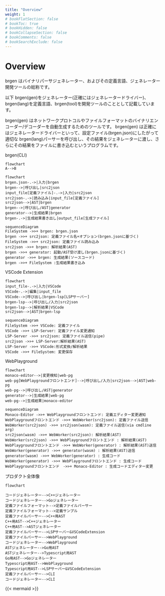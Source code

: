 ```yaml
---
title: "Overview"
weight: 1
# bookFlatSection: false
# bookToc: true
# bookHidden: false
# bookCollapseSection: false
# bookComments: false
# bookSearchExclude: false
---
```


# Overview

brgen はバイナリパーサジェネレーター、およびその定義言語、ジェネレーター開発ツールの総称です。

以下 brgen(gen)をジェネレーター(正確にはジェネレータードライバー)、brgen(lang)を定義言語、brgen(tool)を開発ツールのこととして記載しています。

brgen(gen) はネットワークプロトコルやファイルフォーマットのバイナリエンコーダー/デコーダーを自動生成するためのツールです。
brgen(gen) は正確にはジェネレータードライバーといって、設定ファイル(brgen.json)にしたがって適切な brgen(lang)パーサーを呼び出し、その結果をジェネレーターに渡し、さらにその結果をファイルに書き込むというプログラムです。

brgen(CLI)

```mermaid
flowchart
A-->B
```

```mermaid
flowchart
brgen.json-.->|入力|brgen
brgen-->|呼び出し|src2json
input_file[定義ファイル]-.->|入力|src2json
src2json-.->|読み込み|input_file[定義ファイル]
src2json-->|AST|brgen
brgen-->|呼び出し/AST|generator
generator-->|生成結果|brgen
brgen-.->|生成結果書き出し|output_file[生成ファイル]

```

```mermaid
sequenceDiagram
FileSystem ->>+ brgen: brgen.json
brgen ->>+ src2json: 定義ファイル名+オプション(brgen.jsonに基づく)
FileSystem ->>+ src2json: 定義ファイル読み込み
src2json ->>+ brgen: 解析結果(AST)
brgen ->>+ generator: 起動/AST受け渡し(brgen.jsonに基づく)
generator ->>+ brgen: 生成結果(ソースコード)
brgen ->>+ FileSystem :生成結果書き込み

```

VSCode Extension

```mermaid
flowchart
input_file-.->|入力|VSCode
VSCode-.->|編集|input_file
VSCode-->|呼び出し|brgen-lsp[LSPサーバー]
brgen-lsp-->|呼び出し/入力|src2json
brgen-lsp-->|解析結果|VSCode
src2json-->|AST|brgen-lsp
```

```mermaid
sequenceDiagram
FileSystem ->>+ VSCode: 定義ファイル
VSCode ->>+ LSP-Server: 定義ファイル変更通知
LSP-Server ->>+ src2json: 定義ファイル送信(pipe)
src2json ->>+ LSP-Server:解析結果(AST)
LSP-Server ->>+ VSCode:形式変換/解析結果
VSCode ->>+ FileSystem: 変更保存
```

WebPlayground

```mermaid
flowchart
monaco-editor-->|変更検知|web-pg
web-pg[WebPlaygroundフロントエンド]-->|呼び出し/入力|src2json-->|AST|web-pg
web-pg-->|呼び出し/AST|generator
generator-->|生成結果|web-pg
web-pg-->|生成結果|monaco-editor
```

```mermaid
sequenceDiagram
Monaco-Editor ->>+ WebPlaygroundフロントエンド: 定義エディター変更通知
WebPlaygroundフロントエンド ->>+ WebWorker(src2json): 定義ファイル送信
WebWorker(src2json) ->>+ src2json(wasm): 定義ファイル送信(via cmdline arg)
src2json(wasm) ->>+ WebWorker(src2json): 解析結果(AST)
WebWorker(src2json) ->>+ WebPlaygroundフロントエンド : 解析結果(AST)
WebPlaygroundフロントエンド ->>+ WebWorker(generator) : 解析結果(AST)送信
WebWorker(generator) ->>+ generator(wasm) : 解析結果(AST)送信
generator(wasm) ->>+ WebWorker(generator) : 生成コード
WebWorker(generator) ->>+ WebPlaygroundフロントエンド : 生成コード
WebPlaygroundフロントエンド　->>+ Monaco-Editor : 生成コードエディター変更
```

プロダクト全体像

```mermaid
flowchart

コードジェネレーター-->C++ジェネレーター
コードジェネレーター-->Goジェネレーター
定義ファイルフォーマット-->定義ファイルパーサー
定義ファイルフォーマット-->定義サンプル
定義ファイルパーサー-->C++用AST
C++用AST-->C++ジェネレーター
C++用AST-->ASTジェネレーター
定義ファイルパーサー-->LSPサーバー&VSCodeExtension
定義ファイルパーサー-->WebPlayground
コードジェネレーター-->WebPlayground
ASTジェネレーター-->Go用AST
ASTジェネレーター-->Typescript用AST
Go用AST-->Goジェネレーター
Typescript用AST-->WebPlayground
Typescript用AST-->LSPサーバー&VSCodeExtension
定義ファイルパーサー-->CLI
コードジェネレーター-->CLI
```

{{< mermaid >}}
